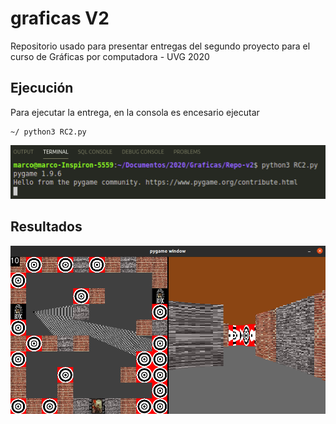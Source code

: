 # graficas V2

Repositorio usado para presentar entregas del segundo proyecto para el curso de Gráficas por computadora - UVG 2020

## Ejecución

Para ejecutar la entrega, en la consola es encesario ejecutar 
```
~/ python3 RC2.py
```

![Comandos](./Comandos.png "Comandos")

## Resultados

![Resultado](./Resultado.png "Resultado")